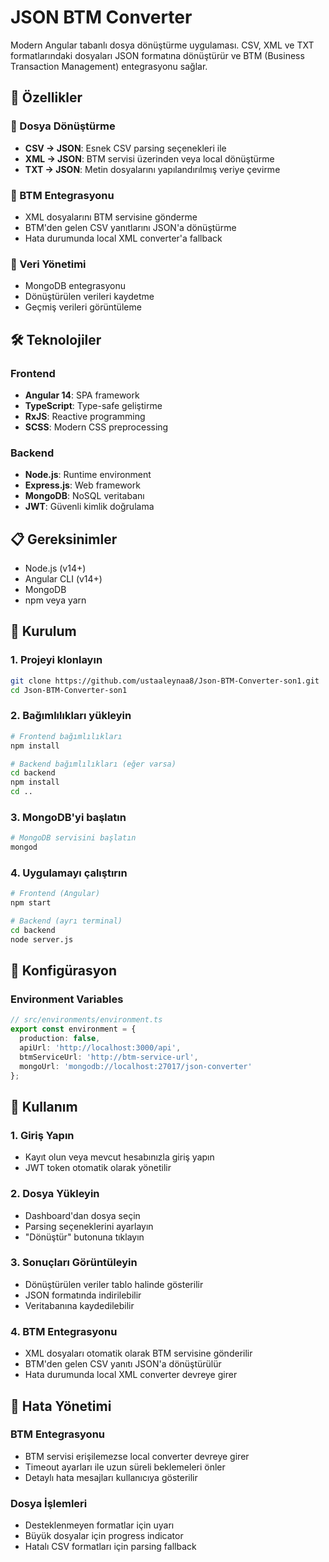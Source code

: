 # JSON BTM Converter 
Modern Angular tabanlı dosya dönüştürme uygulaması. CSV, XML ve TXT formatlarındaki dosyaları JSON formatına dönüştürür ve BTM (Business Transaction Management) entegrasyonu sağlar.

## 🌟 Özellikler

### 📁 Dosya Dönüştürme
- **CSV → JSON**: Esnek CSV parsing seçenekleri ile
- **XML → JSON**: BTM servisi üzerinden veya local dönüştürme
- **TXT → JSON**: Metin dosyalarını yapılandırılmış veriye çevirme

### 🎯 BTM Entegrasyonu
- XML dosyalarını BTM servisine gönderme
- BTM'den gelen CSV yanıtlarını JSON'a dönüştürme
- Hata durumunda local XML converter'a fallback

### 💾 Veri Yönetimi
- MongoDB entegrasyonu
- Dönüştürülen verileri kaydetme
- Geçmiş verileri görüntüleme

## 🛠️ Teknolojiler

### Frontend
- **Angular 14**: SPA framework
- **TypeScript**: Type-safe geliştirme
- **RxJS**: Reactive programming
- **SCSS**: Modern CSS preprocessing

### Backend
- **Node.js**: Runtime environment
- **Express.js**: Web framework
- **MongoDB**: NoSQL veritabanı
- **JWT**: Güvenli kimlik doğrulama

## 📋 Gereksinimler

- Node.js (v14+)
- Angular CLI (v14+)
- MongoDB
- npm veya yarn

## 🚀 Kurulum

### 1. Projeyi klonlayın
```bash
git clone https://github.com/ustaaleynaa8/Json-BTM-Converter-son1.git
cd Json-BTM-Converter-son1
```

### 2. Bağımlılıkları yükleyin
```bash
# Frontend bağımlılıkları
npm install

# Backend bağımlılıkları (eğer varsa)
cd backend
npm install
cd ..
```

### 3. MongoDB'yi başlatın
```bash
# MongoDB servisini başlatın
mongod
```

### 4. Uygulamayı çalıştırın
```bash
# Frontend (Angular)
npm start

# Backend (ayrı terminal)
cd backend
node server.js
```

## 🔧 Konfigürasyon

### Environment Variables
```typescript
// src/environments/environment.ts
export const environment = {
  production: false,
  apiUrl: 'http://localhost:3000/api',
  btmServiceUrl: 'http://btm-service-url',
  mongoUrl: 'mongodb://localhost:27017/json-converter'
};
```

## 📱 Kullanım

### 1. Giriş Yapın
- Kayıt olun veya mevcut hesabınızla giriş yapın
- JWT token otomatik olarak yönetilir

### 2. Dosya Yükleyin
- Dashboard'dan dosya seçin
- Parsing seçeneklerini ayarlayın
- "Dönüştür" butonuna tıklayın

### 3. Sonuçları Görüntüleyin
- Dönüştürülen veriler tablo halinde gösterilir
- JSON formatında indirilebilir
- Veritabanına kaydedilebilir

### 4. BTM Entegrasyonu
- XML dosyaları otomatik olarak BTM servisine gönderilir
- BTM'den gelen CSV yanıtı JSON'a dönüştürülür
- Hata durumunda local XML converter devreye girer


## 🚨 Hata Yönetimi

### BTM Entegrasyonu
- BTM servisi erişilemezse local converter devreye girer
- Timeout ayarları ile uzun süreli beklemeleri önler
- Detaylı hata mesajları kullanıcıya gösterilir

### Dosya İşlemleri
- Desteklenmeyen formatlar için uyarı
- Büyük dosyalar için progress indicator
- Hatalı CSV formatları için parsing fallback


